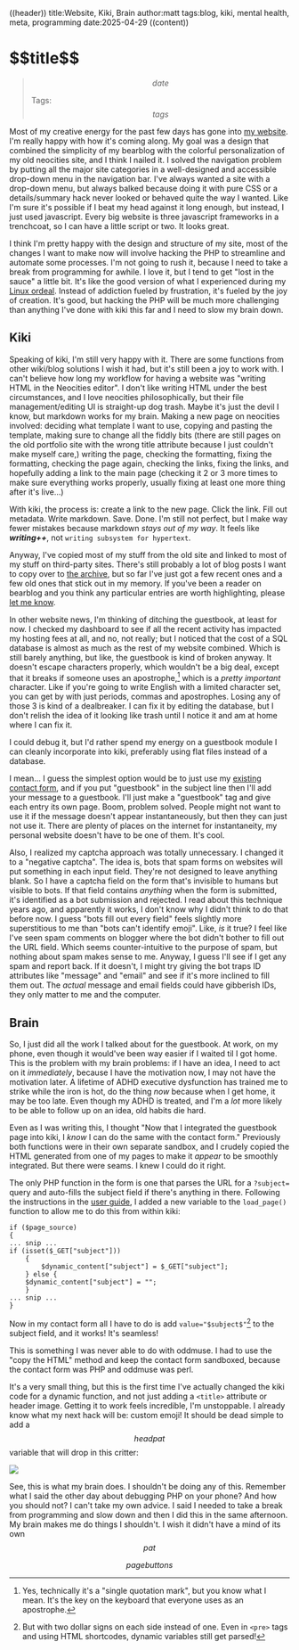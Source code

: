 ((header))
title:Website, Kiki, Brain
author:matt
tags:blog, kiki, mental health, meta, programming
date:2025-04-29
((content))
<h1 id="pagetitle">$$title$$</h1>

>$$date$$
>
>Tags: $$tags$$

Most of my creative energy for the past few days has gone into  [my website](https://mattbee.zone). I'm really happy with how it's coming along. My goal was a design that combined the simplicity of my bearblog with the colorful personalization of my old neocities site, and I think I nailed it. I solved the navigation problem by putting all the major site categories in a well-designed and accessible drop-down menu in the navigation bar. I've always wanted a site with a drop-down menu, but always balked because doing it with pure CSS or a details/summary hack never looked or behaved quite the way I wanted. Like I'm sure it's possible if I beat my head against it long enough, but instead, I just used javascript. Every big website is three javascript frameworks in a trenchcoat, so I can have a little script or two. It looks great.

I think I'm pretty happy with the design and structure of my site, most of the changes I want to make now will involve hacking the PHP to streamline and automate some processes. I'm not going to rush it, because I need to take a break from programming for awhile. I love it, but I tend to get "lost in the sauce" a little bit. It's like the good version of what I experienced during my [Linux ordeal](/blog/linux-hate). Instead of addiction fueled by frustration, it's fueled by the joy of creation. It's good, but hacking the PHP will be much more challenging than anything I've done with kiki this far and I need to slow my brain down.

## Kiki

Speaking of kiki, I'm still very happy with it. There are some functions from other wiki/blog solutions I wish it had, but it's still been a joy to work with. I can't believe how long my workflow for having a website was "writing HTML in the Neocities editor". I don't like writing HTML under the best circumstances, and I love neocities philosophically, but their file management/editing UI is straight-up dog trash. Maybe it's just the devil I know, but markdown works for my brain. Making a new page on neocities involved: deciding what template I want to use, copying and pasting the template, making sure to change all the fiddly bits (there are still pages on the old portfolio site with the wrong title attribute because I just couldn't make myself care,) writing the page, checking the formatting, fixing the formatting, checking the page again, checking the links, fixing the links, and hopefully adding a link to the main page (checking it 2 or 3 more times to make sure everything works properly, usually fixing at least one more thing after it's live...)

With kiki, the process is: create a link to the new page. Click the link. Fill out metadata. Write markdown. Save. Done. I'm still not perfect, but I make way fewer mistakes because markdown *stays out of my way*. It feels like *__writing++__*, not ``writing subsystem for hypertext``.

Anyway, I've copied most of my stuff from the old site and linked to most of my stuff on third-party sites. There's still probably a lot of blog posts I want to copy over to [the archive](https://mattbee.zone/archive), but so far I've just got a few recent ones and a few old ones that stick out in my memory. If you've been a reader on bearblog and you think any particular entries are worth highlighting, please <a href="https://mattbee.zone/contact?subject=Entries worth highlighting">let me know</a>.

In other website news, I'm thinking of ditching the guestbook, at least for now. I checked my dashboard to see if all the recent activity has impacted my hosting fees at all, and no, not really; but I noticed that the cost of a SQL database is almost as much as the rest of my website combined. Which is still barely anything, but like, the guestbook is kind of broken anyway. It doesn't escape characters properly, which wouldn't be a big deal, except that it breaks if someone uses an apostrophe,[^apos] which is a *pretty important* character. Like if you're going to write English with a limited character set, you can get by with just periods, commas and apostrophes. Losing any of those 3 is kind of a dealbreaker. I can fix it by editing the database, but I don't relish the idea of it looking like trash until I notice it and am at home where I can fix it.

I could debug it, but I'd rather spend my energy on a guestbook module I can cleanly incorporate into kiki, preferably using flat files instead of a database.

I mean... I guess the simplest option would be to just use my [existing contact form](https://mattbee.zone/contact), and if you put "guestbook" in the subject line then I'll add your message to a guestbook. I'll just make a "guestbook" tag and give each entry its own page. Boom, problem solved. People might not want to use it if the message doesn't appear instantaneously, but then they can just not use it. There are plenty of places on the internet for instantaneity, my personal website doesn't have to be one of them. It's cool.

Also, I realized my captcha approach was totally unnecessary. I changed it to a "negative captcha". The idea is, bots that spam forms on websites will put something in each input field. They're not designed to leave anything blank. So I have a captcha field on the form that's invisible to humans but visible to bots. If that field contains *anything* when the form is submitted, it's identified as a bot submission and rejected. I read about this technique years ago, and apparently it works, I don't know why I didn't think to do that before now. I guess "bots fill out every field" feels slightly more superstitious to me than "bots can't identify emoji". Like, *is* it true? I feel like I've seen spam comments on blogger where the bot didn't bother to fill out the URL field. Which seems counter-intuitive to the purpose of spam, but nothing about spam makes sense to me. Anyway, I guess I'll see if I get any spam and report back. If it doesn't, I might try giving the bot traps ID attributes like "message" and "email" and see if it's more inclined to fill them out. The *actual* message and email fields could have gibberish IDs, they only matter to me and the computer.

## Brain

So, I just did all the work I talked about for the guestbook. At work, on my phone, even though it would've been way easier if I waited til I got home. This is the problem with my brain problems: if I have an idea, I need to act on it *immediately*, because I have the motivation now, I may not have the motivation later. A lifetime of ADHD executive dysfunction has trained me to strike while the iron is hot, do the thing *now* because when I get home, it may be too late. Even though my ADHD is treated, and I'm a *lot* more likely to be able to follow up on an idea, old habits die hard.

Even as I was writing this, I thought "Now that I integrated the guestbook page into kiki, I *know* I can do the same with the contact form." Previously both functions were in their own separate sandbox, and I crudely copied the HTML generated from one of my pages to make it *appear* to be smoothly integrated. But there were seams. I knew I could do it right.

The only PHP function in the form is one that parses the URL for a ``?subject=`` query and auto-fills the subject field if there's anything in there. Following the instructions in the [user guide](https://tomodashi.com/help/user_guide), I added a new variable to the ``load_page()`` function to allow me to do this from within kiki:

```
if ($page_source)
{
... snip ...
if (isset($_GET["subject"]))
    {
	    $dynamic_content["subject"] = $_GET["subject"];
    } else {
    $dynamic_content["subject"] = "";
    }	
... snip ...    
}
```

Now in my contact form all I have to do is add ``value="$subject$"``[^dollar] to the subject field, and it works! It's seamless!

This is something I was never able to do with oddmuse. I had to use the "copy the HTML" method and keep the contact form sandboxed, because the contact form was PHP and oddmuse was perl.

It's a very small thing, but this is the first time I've actually changed the kiki code for a dynamic function, and not just adding a ``<title>`` attribute or header image. Getting it to work feels incredible, I'm unstoppable. I already know what my next hack will be: custom emoji! It should be dead simple to add a $$headpat$$ variable that will drop in this critter:

![](https://i.imgur.com/wmJKGWr.png "")

See, this is what my brain does. I shouldn't be doing any of this. Remember what I said the other day about debugging PHP on your phone? And how you should not? I can't take my own advice. I said I needed to take a break from programming and slow down and then I did this in the same afternoon. My brain makes me do things I shouldn't. I wish it didn't have a mind of its own $$pat$$

[^apos]: Yes, technically it's a "single quotation mark", but you know what I mean. It's the key on the keyboard that everyone uses as an apostrophe.

[^dollar]: But with two dollar signs on each side instead of one. Even in ``<pre>`` tags and using HTML shortcodes, dynamic variables still get parsed!


$$pagebuttons$$